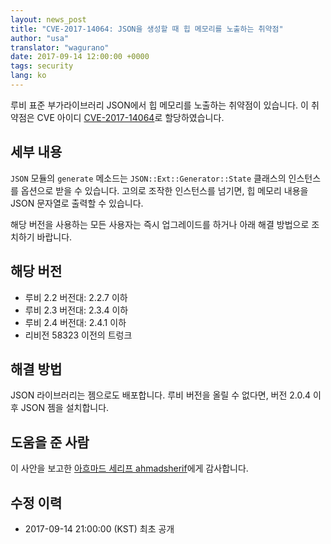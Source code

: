 ```yaml
---
layout: news_post
title: "CVE-2017-14064: JSON을 생성할 때 힙 메모리를 노출하는 취약점"
author: "usa"
translator: "wagurano"
date: 2017-09-14 12:00:00 +0000
tags: security
lang: ko
---
```


루비 표준 부가라이브러리 JSON에서 힙 메모리를 노출하는 취약점이 있습니다.
이 취약점은 CVE 아이디 [CVE-2017-14064](http://cve.mitre.org/cgi-bin/cvename.cgi?name=CVE-2017-14064)로 할당하였습니다.

## 세부 내용

`JSON` 모듈의 `generate` 메소드는 `JSON::Ext::Generator::State` 클래스의 인스턴스를 옵션으로 받을 수 있습니다.
고의로 조작한 인스턴스를 넘기면, 힙 메모리 내용을 JSON 문자열로 출력할 수 있습니다.

해당 버전을 사용하는 모든 사용자는 즉시 업그레이드를 하거나 아래 해결 방법으로 조치하기 바랍니다.

## 해당 버전

* 루비 2.2 버전대: 2.2.7 이하
* 루비 2.3 버전대: 2.3.4 이하
* 루비 2.4 버전대: 2.4.1 이하
* 리비전 58323 이전의 트렁크

## 해결 방법

JSON 라이브러리는 젬으로도 배포합니다.
루비 버전을 올릴 수 없다면, 버전 2.0.4 이후 JSON 젬을 설치합니다.

## 도움을 준 사람

이 사안을 보고한 [아흐마드 세리프 ahmadsherif](https://hackerone.com/ahmadsherif)에게 감사합니다.

## 수정 이력

* 2017-09-14 21:00:00 (KST) 최초 공개
